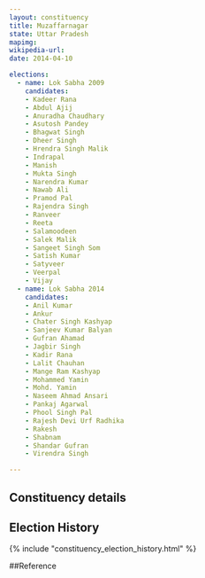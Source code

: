 ```yaml
---
layout: constituency
title: Muzaffarnagar
state: Uttar Pradesh
mapimg: 
wikipedia-url: 
date: 2014-04-10

elections: 
  - name: Lok Sabha 2009
    candidates: 
    - Kadeer Rana 
    - Abdul Ajij 
    - Anuradha Chaudhary 
    - Asutosh Pandey 
    - Bhagwat Singh 
    - Dheer Singh 
    - Hrendra Singh Malik 
    - Indrapal 
    - Manish 
    - Mukta Singh 
    - Narendra Kumar 
    - Nawab Ali 
    - Pramod Pal 
    - Rajendra Singh 
    - Ranveer 
    - Reeta 
    - Salamoodeen 
    - Salek Malik 
    - Sangeet Singh Som 
    - Satish Kumar 
    - Satyveer 
    - Veerpal 
    - Vijay  
  - name: Lok Sabha 2014
    candidates: 
    - Anil Kumar 
    - Ankur 
    - Chater Singh Kashyap 
    - Sanjeev Kumar Balyan 
    - Gufran Ahamad 
    - Jagbir Singh 
    - Kadir Rana 
    - Lalit Chauhan 
    - Mange Ram Kashyap 
    - Mohammed Yamin 
    - Mohd. Yamin 
    - Naseem Ahmad Ansari 
    - Pankaj Agarwal 
    - Phool Singh Pal 
    - Rajesh Devi Urf Radhika 
    - Rakesh 
    - Shabnam 
    - Shandar Gufran 
    - Virendra Singh  

---
```


## Constituency details


## Election History
{% include "constituency_election_history.html" %}

##Reference
